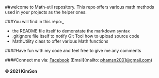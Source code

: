 ##welcome to Math-util repository. This repo 
offers various math methods used in your projects as the helper ones.

###You will  find in this repo:_
* the README file itself to demonstate the markdown syntax
* .gitignore file itself to notify Git Tool how to upload source code
* MathUtility class to offer various Math functions


####Have fun with my code and feel free to give me any comments

####Connect me via:
[Facebook](https://www.facebook.com/profile.php?id=100006347771301)
[Email](mailto: phamsn2001@gmail.com)
#### © 2021 KimSon
